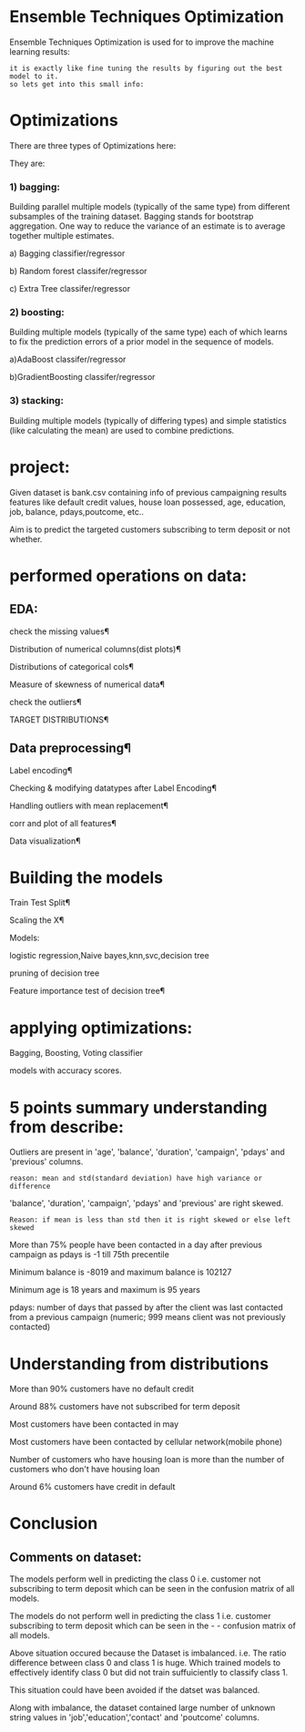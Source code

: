 
# Ensemble Techniques Optimization

Ensemble Techniques Optimization is used for to improve the machine learning results:

    it is exactly like fine tuning the results by figuring out the best model to it.
    so lets get into this small info:

    

# Optimizations

There are three types of Optimizations here:

They are: 
### 1) bagging:
Building  parallel multiple models (typically of the same type) from different subsamples of the training dataset.
Bagging stands for bootstrap aggregation. One way to reduce the variance of an estimate is to average together multiple estimates.

a) Bagging classifier/regressor

b) Random forest classifer/regressor

c) Extra Tree classifer/regressor

### 2) boosting:
Building multiple models (typically of the same type) each of which learns to fix the prediction errors of a prior model in the sequence of models.

a)AdaBoost classifer/regressor

b)GradientBoosting classifer/regressor

### 3) stacking:
Building multiple models (typically of differing types) and simple statistics (like calculating the mean) are used to combine predictions.

# project:
Given dataset is bank.csv containing info of previous campaigning results features like default credit values, house loan possessed, age, education, job, balance, pdays,poutcome, etc..

Aim is to predict the targeted customers subscribing to term deposit or not whether.

# performed operations on data:
## EDA:
   check the missing values¶

   Distribution of numerical columns(dist plots)¶

   Distributions of categorical cols¶

   Measure of skewness of numerical data¶

   check the outliers¶

   TARGET DISTRIBUTIONS¶

## Data preprocessing¶

   Label encoding¶

   Checking & modifying datatypes after Label Encoding¶

   Handling outliers with mean replacement¶

   corr and plot of all features¶

   Data visualization¶


# Building the models

  Train Test Split¶

  Scaling the X¶

  Models:
  
  logistic regression,Naive bayes,knn,svc,decision tree

  pruning of decision tree 

  Feature importance test of decision tree¶

# applying optimizations:
Bagging,
Boosting,
Voting classifier

models with accuracy scores.

# 5 points summary understanding from describe:
Outliers are present in 'age', 'balance', 'duration', 'campaign', 'pdays' and 'previous' columns.

    reason: mean and std(standard deviation) have high variance or difference

'balance', 'duration', 'campaign', 'pdays' and 'previous' are right skewed.

    Reason: if mean is less than std then it is right skewed or else left skewed

More than 75% people have been contacted in a day after previous campaign as pdays is -1 till 75th precentile

Minimum balance is -8019 and maximum balance is 102127

Minimum age is 18 years and maximum is 95 years

pdays: number of days that passed by after the client was last contacted from a previous campaign (numeric; 999 means client was not previously contacted)



# Understanding from distributions
More than 90% customers have no default credit

Around 88% customers have not subscribed for term deposit

Most customers have been contacted in may

Most customers have been contacted by cellular network(mobile phone)

Number of customers who have housing loan is more than the number of customers who don't have housing loan

Around 6% customers have credit in default



# Conclusion
## Comments on dataset:
The models perform well in predicting the class 0 i.e. customer not subscribing to term deposit which can be seen in the confusion matrix of all models.

The models do not perform well in predicting the class 1 i.e. customer subscribing to term deposit which can be seen in the - - confusion matrix of all models.

Above situation occured because the Dataset is imbalanced. i.e. The ratio difference between class 0 and class 1 is huge. Which trained models to effectively identify class 0 but did not train suffuiciently to classify class 1.

This situation could have been avoided if the datset was balanced.

Along with imbalance, the dataset contained large number of unknown string values in 'job','education','contact' and 'poutcome' columns.








